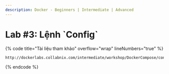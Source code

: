 ```yaml
---
description: Docker - Beginners | Intermediate | Advanced
---
```


# Lab #3: Lệnh \`Config\`



{% code title="Tài liệu tham khảo" overflow="wrap" lineNumbers="true" %}
```
http://dockerlabs.collabnix.com/intermediate/workshop/DockerCompose/config_command.html
```
{% endcode %}

